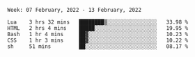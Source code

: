 <!--START_SECTION:waka-->
```text
Week: 07 February, 2022 - 13 February, 2022

Lua    3 hrs 32 mins   ████████▒░░░░░░░░░░░░░░░░   33.98 % 
HTML   2 hrs 4 mins    █████░░░░░░░░░░░░░░░░░░░░   19.95 % 
Bash   1 hr 4 mins     ██▓░░░░░░░░░░░░░░░░░░░░░░   10.23 % 
CSS    1 hr 3 mins     ██▓░░░░░░░░░░░░░░░░░░░░░░   10.22 % 
sh     51 mins         ██░░░░░░░░░░░░░░░░░░░░░░░   08.17 % 
```
<!--END_SECTION:waka-->
